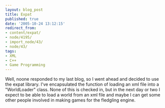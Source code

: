 ```yaml
---
layout: blog_post
title: Expat
published: true
date: '2005-10-24 13:12:15'
redirect_from:
- content/expat/
- node/4195/
- import_node/43/
- node/43/
tags:
- XML
- C++
- Game Programming
---
```


Well, noone responded to my last blog, so I went ahead and decided to use the expat library. I've encapsulated the function of loading an xml file into a "WorldLoader" class. None of this is checked in, but in the next day or two I expect to be able to load a world from an xml file and maybe I can get some other people involved in making games for the fledgling engine.

